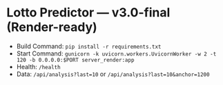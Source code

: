 # Lotto Predictor — v3.0-final (Render-ready)
- Build Command: `pip install -r requirements.txt`
- Start Command: `gunicorn -k uvicorn.workers.UvicornWorker -w 2 -t 120 -b 0.0.0.0:$PORT server_render:app`
- Health: `/health`
- Data: `/api/analysis?last=10` or `/api/analysis?last=10&anchor=1200`
